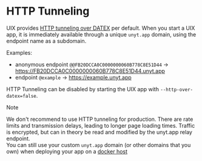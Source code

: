 # HTTP Tunneling

UIX provides [HTTP tunneling over DATEX](./Glossary.md#http-over-datex) per default.
When you start a UIX app, it is immediately available through a unique `unyt.app` domain, using the endpoint name as a subdomain.

Examples:
 * anonymous endpoint `@@FB20DCCA0C0000000060B778C8E51D44` -> https://FB20DCCA0C0000000060B778C8E51D44.unyt.app
 * endpoint `@example` -> https://example.unyt.app

HTTP Tunneling can be disabled by starting the UIX app with `--http-over-datex=false`.


> [!NOTE]
> We don't recommend to use HTTP tunneling for production.
> There are rate limits and transmission delays, leading to longer page loading times. Traffic is encrypted, but can in theory be read and modified by the unyt.app relay endpoint.<br>
> You can still use your custom `unyt.app` domain (or other domains that you own) when deploying your app on a [docker host](./15%20Deployment.md#remote-docker-hosts)
